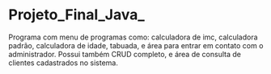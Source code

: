 # Projeto_Final_Java_
Programa com menu de programas como: calculadora de imc, calculadora padrão, calculadora de idade, tabuada, e área para entrar em contato com o administrador. Possui também  CRUD completo, e área de consulta de clientes cadastrados no sistema.
